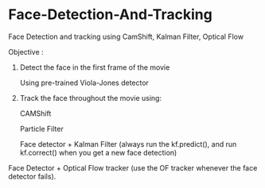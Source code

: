 # Face-Detection-And-Tracking
Face Detection and tracking using CamShift, Kalman Filter, Optical Flow 

Objective :

1. Detect the face in the first frame of the movie

    Using pre-trained Viola-Jones detector

2. Track the face throughout the movie using:

    CAMShift

    Particle Filter

    Face detector + Kalman Filter (always run the kf.predict(), and run kf.correct() when you get a new face detection)

 
Face Detector + Optical Flow tracker (use the OF tracker whenever the face detector fails).